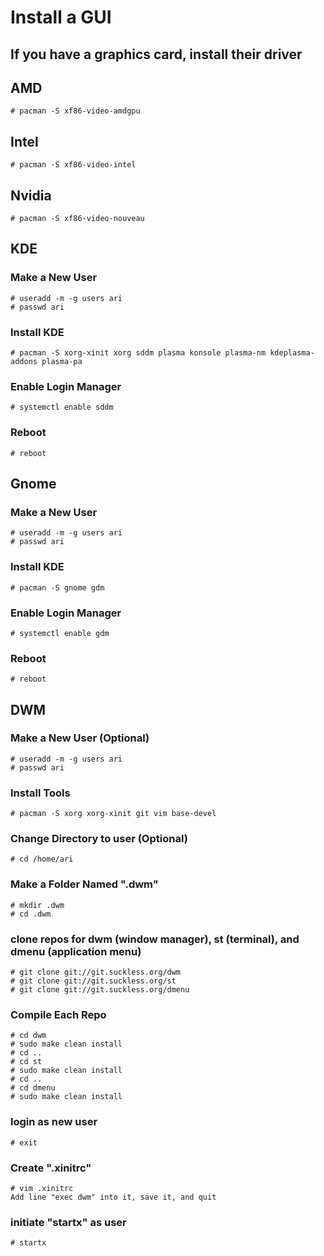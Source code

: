 # Install a GUI
## If you have a graphics card, install their driver
## AMD
    # pacman -S xf86-video-amdgpu
## Intel
    # pacman -S xf86-video-intel
## Nvidia
    # pacman -S xf86-video-nouveau
## KDE
### Make a New User
    # useradd -m -g users ari
    # passwd ari
### Install KDE
    # pacman -S xorg-xinit xorg sddm plasma konsole plasma-nm kdeplasma-addons plasma-pa
### Enable Login Manager
    # systemctl enable sddm
### Reboot
    # reboot
## Gnome
### Make a New User
    # useradd -m -g users ari
    # passwd ari
### Install KDE
    # pacman -S gnome gdm
### Enable Login Manager
    # systemctl enable gdm
### Reboot
    # reboot
## DWM
### Make a New User (Optional)
    # useradd -m -g users ari
    # passwd ari
### Install Tools
    # pacman -S xorg xorg-xinit git vim base-devel
### Change Directory to user (Optional)
    # cd /home/ari
### Make a Folder Named ".dwm"
    # mkdir .dwm
    # cd .dwm
### clone repos for dwm (window manager), st (terminal), and dmenu (application menu)
    # git clone git://git.suckless.org/dwm
    # git clone git://git.suckless.org/st
    # git clone git://git.suckless.org/dmenu
### Compile Each Repo
    # cd dwm
    # sudo make clean install
    # cd ..
    # cd st
    # sudo make clean install
    # cd ..
    # cd dmenu
    # sudo make clean install
### login as new user
    # exit
### Create ".xinitrc"
    # vim .xinitrc
    Add line "exec dwm" into it, save it, and quit
### initiate "startx" as user
    # startx
